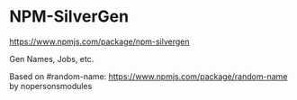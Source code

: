 # NPM-SilverGen


https://www.npmjs.com/package/npm-silvergen


Gen Names, Jobs, etc. 

Based on #random-name:
https://www.npmjs.com/package/random-name
by nopersonsmodules